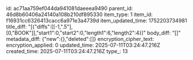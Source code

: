 id: ac71aa759ef044da941081daeeea9490
parent_id: 46d8b60406a24140a108b210df895330
item_type: 1
item_id: f16931cc6326413cacc6a971e3a4739d
item_updated_time: 1752203734981
title_diff: "[{\"diffs\":[[-1,\".5\"],[0,\"BOOK\"]],\"start1\":0,\"start2\":0,\"length1\":6,\"length2\":4}]"
body_diff: "[]"
metadata_diff: {"new":{},"deleted":[]}
encryption_cipher_text: 
encryption_applied: 0
updated_time: 2025-07-11T03:24:47.216Z
created_time: 2025-07-11T03:24:47.216Z
type_: 13